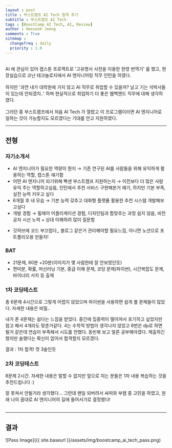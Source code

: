 ```yaml
---
layout : post
title : 부스트캠프 AI Tech 합격 후기
subtitle : 부스트캠프 AI Tech
tags : [BoostCamp AI Tech, AI, Review]
author : Heeseok Jeong
comments : True
sitemap :
  changefreq : daily
  priority : 1.0
---
```


<br>
AI 에 관심이 있어 캡스톤 프로젝트로 '고유명사 사전을 이용한 한영 번역기' 를 했고, 현장실습으로 코난 테크놀로지에서 AI 엔지니어링 직무 인턴을 하였다.
<br><br>
하지만 '과연 내가 대학원에 가지 않고 AI 직무로 취업할 수 있을까? 날고 기는 석박사들이 있는데 안되겠지..' 하며 현실적으로 취업하기 더 좋은 웹백엔드 직무에 대해 생각하였다.
<br><br>
그러던 중 부스트캠프에서 처음 AI Tech 가 열렸고 이 프로그램이라면 AI 엔지니어로 일하는 것이 가능할지도 모르겠다는 기대를 안고 지원하였다.

<br>
<hr>

## 전형

### 자기소개서

- AI 엔지니어가 필요한 역량이 뭔지 → 기존 연구된 AI를 사람들을 위해 유익하게 활용하는 역할, 캡스톤 얘기함
- 어떤 AI 엔지니어 되기위해 빡센 부스트캠프 지원하는지 → 이전보다 더 많은 사람 유익 주는 역할하고싶음, 인턴에서 추천 서비스 구현해본거 얘기, 하지만 기본 부족, 실전 능력 키우고 싶다
- 6개월 후 내 모습 → 기본 능력 갖추고 대화형 플랫폼 활용한 추천 시스템 개발해보고싶다
- 개발 경험 → 휠체어 어플리케이션 경험, 디자인팀과 합맞추는 과정 쉽지 않음, 비전공자 시선 노력 + 상대 이해하려 많이 질문함
* 깃허브에 코드 부끄럽다,, 블로그 같은거 관리해야할 필요느낌, 아니면 노션으로 포트폴리오용 만들자!  

### BAT

- 21문제, 60분 +20분(이미지가 몇 사람한테 잘 안보였던듯)
- 편미분, 확률, 머신러닝 기본, 중급 이해 문제, 코딩 문제(파이썬), 시간복잡도 문제, 바이너리 서치 등 출제  


### 1차 코딩테스트
총 6문제 4시간으로 그렇게 어렵지 않았으며 파이썬을 사용하면 쉽게 풀 문제들이 많았다. 자세한 내용은 비밀..    

내가 푼 4문제는 쉽다는 느낌을 받았다. 중간에 집중력이 떨어져서 포기하고 싶었지만 참고 해서 4개라도 맞춘거같다. 4는 수학적 방법이 생각나지 않았고 6번은 dp로 하면 될거 같은데 연습이 부족해서 시도를 안했다. 동빈북 보고 얼른 공부해야겠다.
제출하긴 했지만 솔했다는 확신이 없어서 합격할지 모르겠다.

결과 : 1차 합격! 컷 3솔인듯  

### 2차 코딩테스트

8문제 2시간. 자세한 내용은 말할 수 없지만 앞으로 치는 분들은 1차 내용 복습하는 것을 추천드립니다 :)   

잘 못쳐서 안될거라 생각했다... 그런데 왠일 되버려서 싸피와 부캠 중 고민을 하였고, 원래 나의 꿈대로 AI 엔지니어의 길에 들어서기로 결정했다!  
<br>  

<hr>
<h2>결과</h2>
![Pass Image]({{ site.baseurl }}/assets/img/boostcamp_ai_tech_pass.png)
